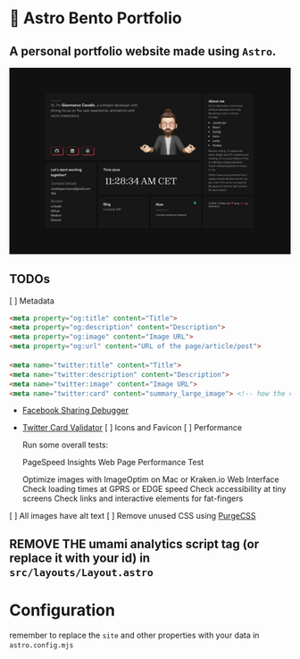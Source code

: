 # 🚀 Astro Bento Portfolio

## A personal portfolio website made using `Astro`.

![astro-bento-portfolio | Bento-like Personal Porfolio Template](public/preview.png)

## TODOs

[ ] Metadata
```html
<meta property="og:title" content="Title">
<meta property="og:description" content="Description">
<meta property="og:image" content="Image URL">
<meta property="og:url" content="URL of the page/article/post">

<meta name="twitter:title" content="Title">
<meta name="twitter:description" content="Description">
<meta name="twitter:image" content="Image URL">
<meta name="twitter:card" content="summary_large_image"> <!-- how the card is displayed -->
```
- [Facebook Sharing Debugger](https://developers.facebook.com/tools/debug/sharing/)

- [Twitter Card Validator](https://cards-dev.twitter.com/validator)
[ ] Icons and Favicon
[ ] Performance

    Run some overall tests:

    PageSpeed Insights
    Web Page Performance Test

    Optimize images with ImageOptim on Mac or Kraken.io Web Interface
    Check loading times at GPRS or EDGE speed
    Check accessibility at tiny screens
    Check links and interactive elements for fat-fingers

[ ] All images have alt text
[ ] Remove unused CSS using [PurgeCSS](https://github.com/FullHuman/purgecss)



## REMOVE THE umami analytics script tag (or replace it with your id) in `src/layouts/Layout.astro`

# Configuration

remember to replace the `site` and other properties with your data in `astro.config.mjs`
